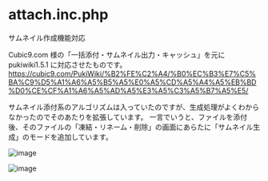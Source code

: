 # attach.inc.php
 サムネイル作成機能対応
 
 
Cubic9.com 様の「一括添付・サムネイル出力・キャッシュ」を元にpukiwiki1.5.1 に対応させたものです。
https://cubic9.com/PukiWiki/%B2%FE%C2%A4/%B0%EC%B3%E7%C5%BA%C9%D5%A1%A6%A5%B5%A5%E0%A5%CD%A5%A4%A5%EB%BD%D0%CE%CF%A1%A6%A5%AD%A5%E3%A5%C3%A5%B7%A5%E5/

サムネイル添付系のアルゴリズムは入っていたのですが、生成処理がよくわからなかったのでそのあたりを拡張しています。
一言でいうと、ファイルを添付後、そのファイルの「凍結・リネーム・削除」の画面にあらたに「サムネイル生成」のモードを追加しています。
 
![image](https://user-images.githubusercontent.com/91354533/137610975-78d51979-b82e-4ab7-afcf-c71672762c8a.png)

![image](https://user-images.githubusercontent.com/91354533/137610989-9a19e7fd-1aae-4954-b1ed-20d6d8549a0b.png)
